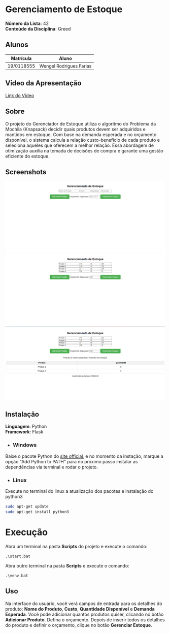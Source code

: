 # Gerenciamento de Estoque

**Número da Lista**: 42<br>
**Conteúdo da Disciplina**: Greed<br>

## Alunos
|Matrícula | Aluno |
| -- | -- |
| 19/0118555  |  Wengel Rodrigues Farias |


## Video da Apresentação

[Link do Vídeo]()


## Sobre 
O projeto do Gerenciador de Estoque utiliza o algoritmo do Problema da Mochila (Knapsack) decidir quais produtos devem ser adquiridos e mantidos em estoque. Com base na demanda esperada e no orçamento disponível, o sistema calcula a relação custo-benefício de cada produto e seleciona aqueles que oferecem a melhor relação. Essa abordagem de otimização auxilia na tomada de decisões de compra e garante uma gestão eficiente do estoque.

## Screenshots
![ScreenShot1](./img/img1.png)
![ScreenShot2](./img/img2.png)
![ScreenShot3](./img/img3.png) 

## Instalação 
**Linguagem**: Python<br>
**Framework**: Flask<br>

- ### Windows
Baixe o pacote Python do [site official](https://www.python.org/downloads/), e no momento da instação, marque a opção "Add Python to PATH" para no próximo passo instalar as dependências via terminal e rodar o projeto.

- ### Linux
Execute no terminal do linux a atualização dos pacotes e instalação do python3

```bash
sudo apt-get update
sudo apt-get install python3
```
# Execução
Abra um terminal na pasta **Scripts** do projeto e execute o comando:
```
.\start.bat
```
Abra outro terminal na pasta **Scripts** e execute  o comando:
```
.\venv.bat
```


## Uso 
Na interface do usuário, você verá campos de entrada para os detalhes do produto: **Nome do Produto**, **Custo**, **Quantidade Disponível** e **Demanda Esperada**. Você pode adicionar quantos produtos quiser, clicando no botão **Adicionar Produto**. Defina o orçamento. Depois de inserir todos os detalhes do produto e definir o orçamento, clique no botão **Gerenciar Estoque**.






